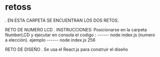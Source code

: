 # retoss

. EN ESTA CARPETA SE ENCUENTRAN LOS DOS RETOS.

RETO DE NUMERO LCD . INSTRUCCIONES:
Posicionarse en la carpeta NumberLCD y ejecutar en consola el codigo :
 ------ node index.js (numero a elección).
 ejemplo
  ------ node index.js 256
  
  
  RETO DE DISEÑO .
  Se usa el React.js para construir el diseño 

